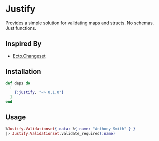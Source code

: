 # Justify

Provides a simple solution for validating maps and structs. No schemas. Just
functions.

## Inspired By

* [Ecto.Changeset](https://hexdocs.pm/ecto/Ecto.Changeset.html#module-validations-and-constraints)

## Installation

```elixir
def deps do
  [
    {:justify, "~> 0.1.0"}
  ]
end
```

## Usage

```elixir
%Justify.Validationset{ data: %{ name: "Anthony Smith" } }
|> Justify.Validationset.validate_required(:name)
```
